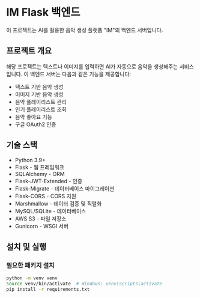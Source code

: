 # IM Flask 백엔드

이 프로젝트는 AI를 활용한 음악 생성 플랫폼 "IM"의 백엔드 서버입니다.

## 프로젝트 개요

해당 프로젝트는 텍스트나 이미지를 입력하면 AI가 자동으로 음악을 생성해주는 서비스입니다. 이 백엔드 서버는 다음과 같은 기능을 제공합니다:

- 텍스트 기반 음악 생성
- 이미지 기반 음악 생성
- 음악 플레이리스트 관리
- 인기 플레이리스트 조회
- 음악 좋아요 기능
- 구글 OAuth2 인증

## 기술 스택

- Python 3.9+
- Flask - 웹 프레임워크
- SQLAlchemy - ORM
- Flask-JWT-Extended - 인증
- Flask-Migrate - 데이터베이스 마이그레이션
- Flask-CORS - CORS 지원
- Marshmallow - 데이터 검증 및 직렬화
- MySQL/SQLite - 데이터베이스
- AWS S3 - 파일 저장소
- Gunicorn - WSGI 서버

## 설치 및 실행

### 필요한 패키지 설치

```bash
python -m venv venv
source venv/bin/activate  # Windows: venv\Scripts\activate
pip install -r requirements.txt
```
